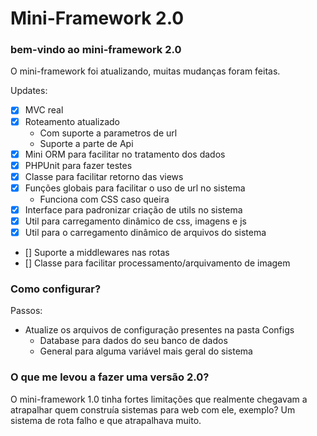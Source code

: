 # Mini-Framework 2.0

### bem-vindo ao mini-framework 2.0
O mini-framework foi atualizando, muitas mudanças foram feitas.

Updates:
- [x] MVC real
- [x] Roteamento atualizado
  - Com suporte a parametros de url
  - Suporte a parte de Api
- [x] Mini ORM para facilitar no tratamento dos dados
- [x] PHPUnit para fazer testes
- [x] Classe para facilitar retorno das views
- [x] Funções globais para facilitar o uso de url no sistema
  - Funciona com CSS caso queira
- [x] Interface para padronizar criação de utils no sistema
- [x] Util para carregamento dinâmico de css, imagens e js
- [x] Util para o carregamento dinâmico de arquivos do sistema
- [] Suporte a middlewares nas rotas
- [] Classe para facilitar processamento/arquivamento de imagem


### Como configurar?
Passos:
- Atualize os arquivos de configuração presentes na pasta Configs
  - Database para dados do seu banco de dados
  - General para alguma variável mais geral do sistema

### O que me levou a fazer uma versão 2.0?
O mini-framework 1.0 tinha fortes limitações que realmente chegavam a atrapalhar quem construía sistemas para web com ele, exemplo? Um sistema de rota falho e que atrapalhava muito.